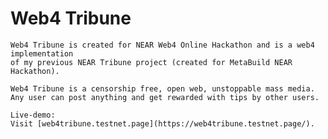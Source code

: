 # Web4 Tribune
    Web4 Tribune is created for NEAR Web4 Online Hackathon and is a web4 implementation
    of my previous NEAR Tribune project (created for MetaBuild NEAR Hackathon).

    Web4 Tribune is a censorship free, open web, unstoppable mass media.
    Any user can post anything and get rewarded with tips by other users.

    Live-demo: 
    Visit [web4tribune.testnet.page](https://web4tribune.testnet.page/).

